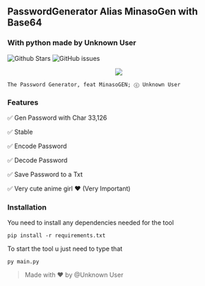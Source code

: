 ## PasswordGenerator Alias MinasoGen with Base64
### With python made by Unknown User
![Github Stars](https://img.shields.io/github/stars/Unknown-user-dev/MinasoGen?style=flat-square)
![GitHub issues](https://img.shields.io/github/issues-raw/Unknown-user-dev/MinasoGen?style=flat-square)


<p align="center">
  <img src="https://vignette.wikia.nocookie.net/kancolle/images/d/d6/Kongou_Kai_Ni_Shopping_Full.png/revision/latest">
</p>

```
The Password Generator, feat MinasoGEN; ⓒ Unknown User
```

### Features

✅ Gen Password with Char 33,126

✅ Stable

✅ Encode Password

✅ Decode Password

✅ Save Password to a Txt

✅ Very cute anime girl ❤ (Very Important)


### Installation

You need to install any dependencies needed for the tool
```
pip install -r requirements.txt
```

To start the tool u just need to type that
```
py main.py
```

> Made with ❤ by @Unknown User

